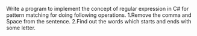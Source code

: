 Write a program to implement the concept of regular expression in C#  for pattern matching for doing following operations.
1.Remove the comma and Space from the sentence.
2.Find out the words which starts and ends with some letter.